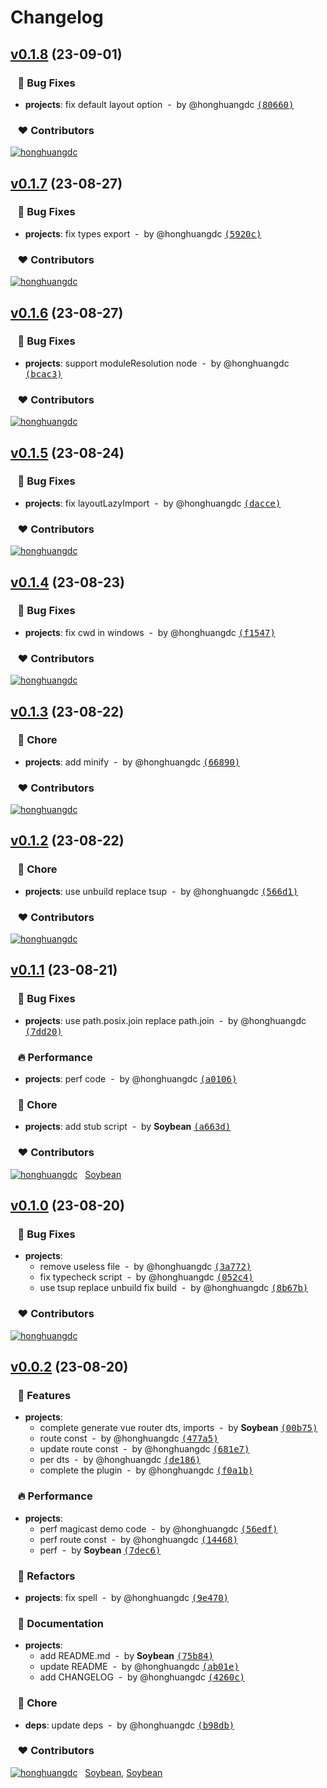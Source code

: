 # Changelog


## [v0.1.8](https://github.com/soybeanjs/elegent-router/compare/v0.1.7...v0.1.8) (23-09-01)

### &nbsp;&nbsp;&nbsp;🐞 Bug Fixes

- **projects**: fix default layout option &nbsp;-&nbsp; by @honghuangdc [<samp>(80660)</samp>](https://github.com/soybeanjs/elegent-router/commit/8066035)

### &nbsp;&nbsp;&nbsp;❤️ Contributors

[![honghuangdc](https://github.com/honghuangdc.png?size=48)](https://github.com/honghuangdc)&nbsp;&nbsp;

## [v0.1.7](https://github.com/soybeanjs/elegent-router/compare/v0.1.6...v0.1.7) (23-08-27)

### &nbsp;&nbsp;&nbsp;🐞 Bug Fixes

- **projects**: fix types export &nbsp;-&nbsp; by @honghuangdc [<samp>(5920c)</samp>](https://github.com/soybeanjs/elegent-router/commit/5920cc0)

### &nbsp;&nbsp;&nbsp;❤️ Contributors

[![honghuangdc](https://github.com/honghuangdc.png?size=48)](https://github.com/honghuangdc)&nbsp;&nbsp;

## [v0.1.6](https://github.com/soybeanjs/elegent-router/compare/v0.1.5...v0.1.6) (23-08-27)

### &nbsp;&nbsp;&nbsp;🐞 Bug Fixes

- **projects**: support moduleResolution node &nbsp;-&nbsp; by @honghuangdc [<samp>(bcac3)</samp>](https://github.com/soybeanjs/elegent-router/commit/bcac3f6)

### &nbsp;&nbsp;&nbsp;❤️ Contributors

[![honghuangdc](https://github.com/honghuangdc.png?size=48)](https://github.com/honghuangdc)&nbsp;&nbsp;

## [v0.1.5](https://github.com/soybeanjs/elegent-router/compare/v0.1.4...v0.1.5) (23-08-24)

### &nbsp;&nbsp;&nbsp;🐞 Bug Fixes

- **projects**: fix layoutLazyImport &nbsp;-&nbsp; by @honghuangdc [<samp>(dacce)</samp>](https://github.com/soybeanjs/elegent-router/commit/dacceab)

### &nbsp;&nbsp;&nbsp;❤️ Contributors

[![honghuangdc](https://github.com/honghuangdc.png?size=48)](https://github.com/honghuangdc)&nbsp;&nbsp;

## [v0.1.4](https://github.com/soybeanjs/elegent-router/compare/v0.1.3...v0.1.4) (23-08-23)

### &nbsp;&nbsp;&nbsp;🐞 Bug Fixes

- **projects**: fix cwd in windows &nbsp;-&nbsp; by @honghuangdc [<samp>(f1547)</samp>](https://github.com/soybeanjs/elegent-router/commit/f15472e)

### &nbsp;&nbsp;&nbsp;❤️ Contributors

[![honghuangdc](https://github.com/honghuangdc.png?size=48)](https://github.com/honghuangdc)&nbsp;&nbsp;

## [v0.1.3](https://github.com/soybeanjs/elegent-router/compare/v0.1.2...v0.1.3) (23-08-22)

### &nbsp;&nbsp;&nbsp;🏡 Chore

- **projects**: add minify &nbsp;-&nbsp; by @honghuangdc [<samp>(66890)</samp>](https://github.com/soybeanjs/elegent-router/commit/668903d)

### &nbsp;&nbsp;&nbsp;❤️ Contributors

[![honghuangdc](https://github.com/honghuangdc.png?size=48)](https://github.com/honghuangdc)&nbsp;&nbsp;

## [v0.1.2](https://github.com/soybeanjs/elegent-router/compare/v0.1.1...v0.1.2) (23-08-22)

### &nbsp;&nbsp;&nbsp;🏡 Chore

- **projects**: use unbuild replace tsup &nbsp;-&nbsp; by @honghuangdc [<samp>(566d1)</samp>](https://github.com/soybeanjs/elegent-router/commit/566d1d4)

### &nbsp;&nbsp;&nbsp;❤️ Contributors

[![honghuangdc](https://github.com/honghuangdc.png?size=48)](https://github.com/honghuangdc)&nbsp;&nbsp;

## [v0.1.1](https://github.com/soybeanjs/elegent-router/compare/v0.1.0...v0.1.1) (23-08-21)

### &nbsp;&nbsp;&nbsp;🐞 Bug Fixes

- **projects**: use path.posix.join replace path.join &nbsp;-&nbsp; by @honghuangdc [<samp>(7dd20)</samp>](https://github.com/soybeanjs/elegent-router/commit/7dd20ef)

### &nbsp;&nbsp;&nbsp;🔥 Performance

- **projects**: perf code &nbsp;-&nbsp; by @honghuangdc [<samp>(a0106)</samp>](https://github.com/soybeanjs/elegent-router/commit/a0106dc)

### &nbsp;&nbsp;&nbsp;🏡 Chore

- **projects**: add stub script &nbsp;-&nbsp; by **Soybean** [<samp>(a663d)</samp>](https://github.com/soybeanjs/elegent-router/commit/a663dff)

### &nbsp;&nbsp;&nbsp;❤️ Contributors

[![honghuangdc](https://github.com/honghuangdc.png?size=48)](https://github.com/honghuangdc)&nbsp;&nbsp;
[Soybean](mailto:Soybean@macdeMacBook-Pro-2.local)

## [v0.1.0](https://github.com/soybeanjs/elegent-router/compare/v0.0.2...v0.1.0) (23-08-20)

### &nbsp;&nbsp;&nbsp;🐞 Bug Fixes

- **projects**:
  - remove useless file &nbsp;-&nbsp; by @honghuangdc [<samp>(3a772)</samp>](https://github.com/soybeanjs/elegent-router/commit/3a772e1)
  - fix typecheck script &nbsp;-&nbsp; by @honghuangdc [<samp>(052c4)</samp>](https://github.com/soybeanjs/elegent-router/commit/052c476)
  - use tsup replace unbuild fix build &nbsp;-&nbsp; by @honghuangdc [<samp>(8b67b)</samp>](https://github.com/soybeanjs/elegent-router/commit/8b67b8e)

### &nbsp;&nbsp;&nbsp;❤️ Contributors

[![honghuangdc](https://github.com/honghuangdc.png?size=48)](https://github.com/honghuangdc)&nbsp;&nbsp;

## [v0.0.2](https://github.com/soybeanjs/elegent-router/compare/...v0.0.2) (23-08-20)

### &nbsp;&nbsp;&nbsp;🚀 Features

- **projects**:
  - complete generate vue router dts, imports &nbsp;-&nbsp; by **Soybean** [<samp>(00b75)</samp>](https://github.com/soybeanjs/elegent-router/commit/00b750c)
  - route const &nbsp;-&nbsp; by @honghuangdc [<samp>(477a5)</samp>](https://github.com/soybeanjs/elegent-router/commit/477a53e)
  - update route const &nbsp;-&nbsp; by @honghuangdc [<samp>(681e7)</samp>](https://github.com/soybeanjs/elegent-router/commit/681e707)
  - per dts &nbsp;-&nbsp; by @honghuangdc [<samp>(de186)</samp>](https://github.com/soybeanjs/elegent-router/commit/de18670)
  - complete the plugin &nbsp;-&nbsp; by @honghuangdc [<samp>(f0a1b)</samp>](https://github.com/soybeanjs/elegent-router/commit/f0a1b0a)

### &nbsp;&nbsp;&nbsp;🔥 Performance

- **projects**:
  - perf magicast demo code &nbsp;-&nbsp; by @honghuangdc [<samp>(56edf)</samp>](https://github.com/soybeanjs/elegent-router/commit/56edfe1)
  - perf route const &nbsp;-&nbsp; by @honghuangdc [<samp>(14468)</samp>](https://github.com/soybeanjs/elegent-router/commit/1446851)
  - perf &nbsp;-&nbsp; by **Soybean** [<samp>(7dec6)</samp>](https://github.com/soybeanjs/elegent-router/commit/7dec6b0)

### &nbsp;&nbsp;&nbsp;💅 Refactors

- **projects**: fix spell &nbsp;-&nbsp; by @honghuangdc [<samp>(9e470)</samp>](https://github.com/soybeanjs/elegent-router/commit/9e470d0)

### &nbsp;&nbsp;&nbsp;📖 Documentation

- **projects**:
  - add README.md &nbsp;-&nbsp; by **Soybean** [<samp>(75b84)</samp>](https://github.com/soybeanjs/elegent-router/commit/75b84e9)
  - update README &nbsp;-&nbsp; by @honghuangdc [<samp>(ab01e)</samp>](https://github.com/soybeanjs/elegent-router/commit/ab01e8c)
  - add CHANGELOG &nbsp;-&nbsp; by @honghuangdc [<samp>(4260c)</samp>](https://github.com/soybeanjs/elegent-router/commit/4260c49)

### &nbsp;&nbsp;&nbsp;🏡 Chore

- **deps**: update deps &nbsp;-&nbsp; by @honghuangdc [<samp>(b98db)</samp>](https://github.com/soybeanjs/elegent-router/commit/b98dbff)

### &nbsp;&nbsp;&nbsp;❤️ Contributors

[![honghuangdc](https://github.com/honghuangdc.png?size=48)](https://github.com/honghuangdc)&nbsp;&nbsp;
[Soybean](mailto:Soybean@macdeMacBook-Pro-2.local),&nbsp;[Soybean](mailto:honghuangdc@gmail.com)

